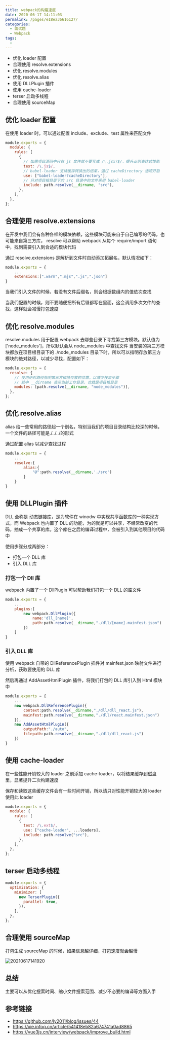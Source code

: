 ```yaml
---
title: webpack的构建速度
date: 2020-06-17 14:11:03
permalink: /pages/e18ea36616127/
categories:
  - 面试题
  - Webpack
tags:
  -
---
```


- 优化 loader 配置
- 合理使用 resolve.extensions
- 优化 resolve.modules
- 优化 resolve.alias
- 使用 DLLPlugin 插件
- 使用 cache-loader
- terser 启动多线程
- 合理使用 sourceMap

<!-- more -->

## 优化 loader 配置

在使用 loader 时，可以通过配置 include、exclude、test 属性来匹配文件

```js
module.exports = {
  module: {
    rules: [
      {
        // 如果项目源码中只有 js 文件就不要写成 /\.jsx?$/，提升正则表达式性能
        test: /\.js$/,
        // babel-loader 支持缓存转换出的结果，通过 cacheDirectory 选项开启
        use: ["babel-loader?cacheDirectory"],
        // 只对项目根目录下的 src 目录中的文件采用 babel-loader
        include: path.resolve(__dirname, "src"),
      },
    ],
  },
};
```

## 合理使用 resolve.extensions

在开发中我们会有各种各样的模块依赖，这些模块可能来自于自己编写的代码，也可能来自第三方库， resolve 可以帮助 webpack 从每个 require/import 语句中，找到需要引入到合适的模块代码

通过 resolve.extensions 是解析到文件时自动添加拓展名，默认情况如下：

```js
module.exports = {
    ...
    extensions:[".warm",".mjs",".js",".json"]
}
```

当我们引入文件的时候，若没有文件后缀名，则会根据数组内的值依次查找

当我们配置的时候，则不要随便把所有后缀都写在里面，这会调用多次文件的查找，这样就会减慢打包速度

## 优化 resolve.modules

resolve.modules 用于配置 webpack 去哪些目录下寻找第三方模块。默认值为['node_modules']，所以默认会从 node_modules 中查找文件 当安装的第三方模块都放在项目根目录下的 ./node_modules 目录下时，所以可以指明存放第三方模块的绝对路径，以减少寻找，配置如下：

```js
module.exports = {
  resolve: {
    // 使用绝对路径指明第三方模块存放的位置，以减少搜索步骤
    // 其中 __dirname 表示当前工作目录，也就是项目根目录
    modules: [path.resolve(__dirname, "node_modules")],
  },
};
```

## 优化 resolve.alias

alias 给一些常用的路径起一个别名，特别当我们的项目目录结构比较深的时候，一个文件的路径可能是./../../的形式

通过配置 alias 以减少查找过程

```js
module.exports = {
    ...
    resolve:{
        alias:{
            "@":path.resolve(__dirname,'./src')
        }
    }
}
```

## 使用 DLLPlugin 插件

DLL 全称是 动态链接库，是为软件在 winodw 中实现共享函数库的一种实现方式，而 Webpack 也内置了 DLL 的功能，为的就是可以共享，不经常改变的代码，抽成一个共享的库。这个库在之后的编译过程中，会被引入到其他项目的代码中

使用步骤分成两部分：

- 打包一个 DLL 库
- 引入 DLL 库

### 打包一个 Dll 库

webpack 内置了一个 DllPlugin 可以帮助我们打包一个 DLL 的库文件

```js
module.exports = {
    ...
    plugins:[
        new webpack.DllPlugin({
            name:'dll_[name]',
            path:path.resolve(__dirname,"./dll/[name].mainfest.json")
        })
    ]
}
```

### 引入 DLL 库

使用 webpack 自带的 DllReferencePlugin 插件对 mainfest.json 映射文件进行分析，获取要使用的 DLL 库

然后再通过 AddAssetHtmlPlugin 插件，将我们打包的 DLL 库引入到 Html 模块中

```js
module.exports = {
    ...
    new webpack.DllReferencePlugin({
        context:path.resolve(__dirname,"./dll/dll_react.js"),
        mainfest:path.resolve(__dirname,"./dll/react.mainfest.json")
    }),
    new AddAssetHtmlPlugin({
        outputPath:"./auto",
        filepath:path.resolve(__dirname,"./dll/dll_react.js")
    })
}
```

## 使用 cache-loader

在一些性能开销较大的 loader 之前添加 cache-loader，以将结果缓存到磁盘里，显著提升二次构建速度

保存和读取这些缓存文件会有一些时间开销，所以请只对性能开销较大的 loader 使用此 loader

```js
module.exports = {
  module: {
    rules: [
      {
        test: /\.ext$/,
        use: ["cache-loader", ...loaders],
        include: path.resolve("src"),
      },
    ],
  },
};
```

## terser 启动多线程

```js
module.exports = {
  optimization: {
    minimizer: [
      new TerserPlugin({
        parallel: true,
      }),
    ],
  },
};
```

## 合理使用 sourceMap

打包生成 sourceMap 的时候，如果信息越详细，打包速度就会越慢

![20210617141920](https://cdn.jsdelivr.net/gh/wu529778790/image/blog/20210617141920.png)

## 总结

主要可以从优化搜索时间、缩小文件搜索范围、减少不必要的编译等方面入手

## 参考链接

- <https://github.com/ly2011/blog/issues/44>
- <https://xie.infoq.cn/article/541418eb82a674741a0ad8865>
- <https://vue3js.cn/interview/webpack/improve_build.html>
